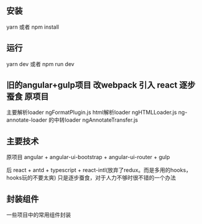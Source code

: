 ## 安装
yarn 或者 npm install

## 运行
yarn dev 或者 npm run dev

## 旧的angular+gulp项目 改webpack 引入 react 逐步蚕食 原项目
主要解析loader ngFormatPlugin.js
html解析loader ngHTMLLoader.js
ng-annotate-loader 的中转loader ngAnnotateTransfer.js

## 主要技术
原项目 angular + angular-ui-bootstrap + angular-ui-router + gulp

后 react + antd + typescript + react-intl(放弃了redux。而是多用的hooks，hooks玩的不要太爽)
只是逐步蚕食，对于人力不够时很不错的一个办法

## 封装组件
一些项目中的常用组件封装